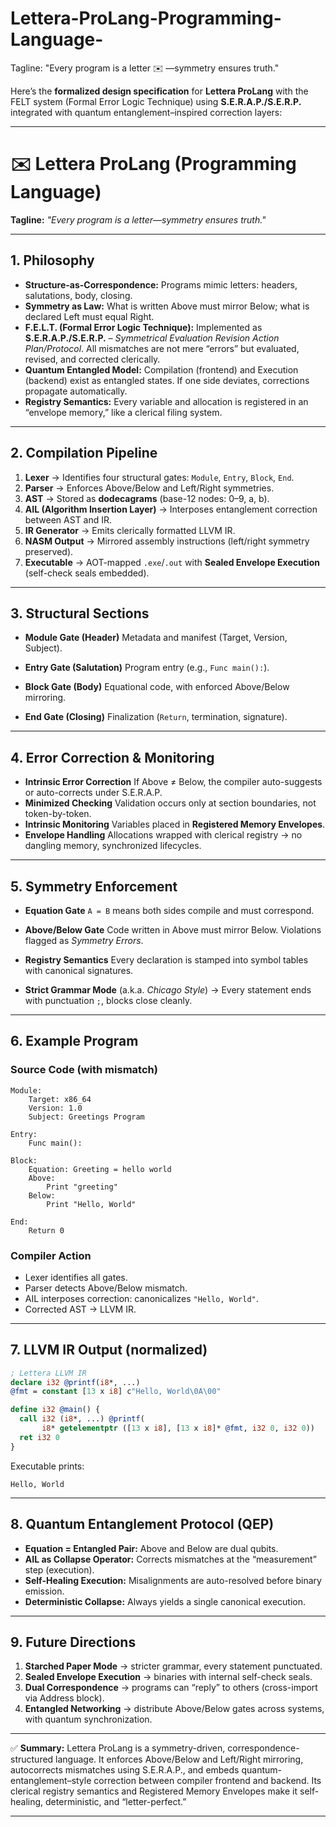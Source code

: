 # Lettera-ProLang-Programming-Language-

Tagline: "Every program is a letter ✉️ —symmetry ensures truth."

Here’s the **formalized design specification** for **Lettera ProLang** with the FELT system (Formal Error Logic Technique) using **S.E.R.A.P./S.E.R.P.** integrated with quantum entanglement–inspired correction layers:

---

# ✉️ Lettera ProLang (Programming Language)

**Tagline:** *"Every program is a letter—symmetry ensures truth."*

---

## 1. Philosophy

* **Structure-as-Correspondence:** Programs mimic letters: headers, salutations, body, closing.
* **Symmetry as Law:** What is written Above must mirror Below; what is declared Left must equal Right.
* **F.E.L.T. (Formal Error Logic Technique):**
  Implemented as **S.E.R.A.P./S.E.R.P.** – *Symmetrical Evaluation Revision Action Plan/Protocol*.
  All mismatches are not mere “errors” but evaluated, revised, and corrected clerically.
* **Quantum Entangled Model:** Compilation (frontend) and Execution (backend) exist as entangled states. If one side deviates, corrections propagate automatically.
* **Registry Semantics:** Every variable and allocation is registered in an “envelope memory,” like a clerical filing system.

---

## 2. Compilation Pipeline

1. **Lexer** → Identifies four structural gates: `Module`, `Entry`, `Block`, `End`.
2. **Parser** → Enforces Above/Below and Left/Right symmetries.
3. **AST** → Stored as **dodecagrams** (base-12 nodes: 0–9, a, b).
4. **AIL (Algorithm Insertion Layer)** → Interposes entanglement correction between AST and IR.
5. **IR Generator** → Emits clerically formatted LLVM IR.
6. **NASM Output** → Mirrored assembly instructions (left/right symmetry preserved).
7. **Executable** → AOT-mapped `.exe`/`.out` with **Sealed Envelope Execution** (self-check seals embedded).

---

## 3. Structural Sections

* **Module Gate (Header)**
  Metadata and manifest (Target, Version, Subject).

* **Entry Gate (Salutation)**
  Program entry (e.g., `Func main():`).

* **Block Gate (Body)**
  Equational code, with enforced Above/Below mirroring.

* **End Gate (Closing)**
  Finalization (`Return`, termination, signature).

---

## 4. Error Correction & Monitoring

* **Intrinsic Error Correction**
  If Above ≠ Below, the compiler auto-suggests or auto-corrects under S.E.R.A.P.
* **Minimized Checking**
  Validation occurs only at section boundaries, not token-by-token.
* **Intrinsic Monitoring**
  Variables placed in **Registered Memory Envelopes**.
* **Envelope Handling**
  Allocations wrapped with clerical registry → no dangling memory, synchronized lifecycles.

---

## 5. Symmetry Enforcement

* **Equation Gate**
  `A = B` means both sides compile and must correspond.

* **Above/Below Gate**
  Code written in Above must mirror Below.
  Violations flagged as *Symmetry Errors*.

* **Registry Semantics**
  Every declaration is stamped into symbol tables with canonical signatures.

* **Strict Grammar Mode**
  (a.k.a. *Chicago Style*) → Every statement ends with punctuation `;`, blocks close cleanly.

---

## 6. Example Program

### Source Code (with mismatch)

```
Module:
    Target: x86_64
    Version: 1.0
    Subject: Greetings Program

Entry:
    Func main():

Block:
    Equation: Greeting = hello world
    Above:
        Print "greeting"
    Below:
        Print "Hello, World"

End:
    Return 0
```

### Compiler Action

* Lexer identifies all gates.
* Parser detects Above/Below mismatch.
* AIL interposes correction: canonicalizes `"Hello, World"`.
* Corrected AST → LLVM IR.

---

## 7. LLVM IR Output (normalized)

```llvm
; Lettera LLVM IR
declare i32 @printf(i8*, ...)
@fmt = constant [13 x i8] c"Hello, World\0A\00"

define i32 @main() {
  call i32 (i8*, ...) @printf(
       i8* getelementptr ([13 x i8], [13 x i8]* @fmt, i32 0, i32 0))
  ret i32 0
}
```

Executable prints:

```
Hello, World
```

---

## 8. Quantum Entanglement Protocol (QEP)

* **Equation = Entangled Pair:** Above and Below are dual qubits.
* **AIL as Collapse Operator:** Corrects mismatches at the “measurement” step (execution).
* **Self-Healing Execution:** Misalignments are auto-resolved before binary emission.
* **Deterministic Collapse:** Always yields a single canonical execution.

---

## 9. Future Directions

1. **Starched Paper Mode** → stricter grammar, every statement punctuated.
2. **Sealed Envelope Execution** → binaries with internal self-check seals.
3. **Dual Correspondence** → programs can “reply” to others (cross-import via Address block).
4. **Entangled Networking** → distribute Above/Below gates across systems, with quantum synchronization.

---

✅ **Summary:**
Lettera ProLang is a symmetry-driven, correspondence-structured language. It enforces Above/Below and Left/Right mirroring, autocorrects mismatches using S.E.R.A.P., and embeds quantum-entanglement–style correction between compiler frontend and backend. Its clerical registry semantics and Registered Memory Envelopes make it self-healing, deterministic, and “letter-perfect.”

---


